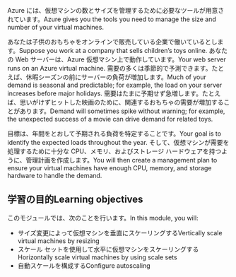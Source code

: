 <span data-ttu-id="9fbfb-101">Azure には、仮想マシンの数とサイズを管理するために必要なツールが用意されています。</span><span class="sxs-lookup"><span data-stu-id="9fbfb-101">Azure gives you the tools you need to manage the size and number of your virtual machines.</span></span> 

<span data-ttu-id="9fbfb-102">あなたは子供のおもちゃをオンラインで販売している企業で働いているとします。</span><span class="sxs-lookup"><span data-stu-id="9fbfb-102">Suppose you work at a company that sells children’s toys online.</span></span> <span data-ttu-id="9fbfb-103">あなたの Web サーバーは、Azure 仮想マシン上で動作しています。</span><span class="sxs-lookup"><span data-stu-id="9fbfb-103">Your web server runs on an Azure virtual machine.</span></span> <span data-ttu-id="9fbfb-104">需要の多くは季節的で予測できます。たとえば、休暇シーズンの前にサーバーの負荷が増加します。</span><span class="sxs-lookup"><span data-stu-id="9fbfb-104">Much of your demand is seasonal and predictable; for example, the load on your server increases before major holidays.</span></span> <span data-ttu-id="9fbfb-105">需要はたまに予期せず急増します。たとえば、思いがけずヒットした映画のために、関連するおもちゃの需要が増加することがあります。</span><span class="sxs-lookup"><span data-stu-id="9fbfb-105">Demand will sometimes spike without warning; for example, the unexpected success of a movie can drive demand for related toys.</span></span>

<span data-ttu-id="9fbfb-106">目標は、年間をとおして予期される負荷を特定することです。</span><span class="sxs-lookup"><span data-stu-id="9fbfb-106">Your goal is to identify the expected loads throughout the year.</span></span> <span data-ttu-id="9fbfb-107">そして、仮想マシンが需要を処理するために十分な CPU、メモリ、およびストレージ ハードウェアを持つように、管理計画を作成します。</span><span class="sxs-lookup"><span data-stu-id="9fbfb-107">You will then create a management plan to ensure your virtual machines have enough CPU, memory, and storage hardware to handle the demand.</span></span>

## <a name="learning-objectives"></a><span data-ttu-id="9fbfb-108">学習の目的</span><span class="sxs-lookup"><span data-stu-id="9fbfb-108">Learning objectives</span></span>

<span data-ttu-id="9fbfb-109">このモジュールでは、次のことを行います。</span><span class="sxs-lookup"><span data-stu-id="9fbfb-109">In this module, you will:</span></span>
- <span data-ttu-id="9fbfb-110">サイズ変更によって仮想マシンを垂直にスケーリングする</span><span class="sxs-lookup"><span data-stu-id="9fbfb-110">Vertically scale virtual machines by resizing</span></span>
- <span data-ttu-id="9fbfb-111">スケール セットを使用して水平に仮想マシンをスケーリングする</span><span class="sxs-lookup"><span data-stu-id="9fbfb-111">Horizontally scale virtual machines by using scale sets</span></span>
- <span data-ttu-id="9fbfb-112">自動スケールを構成する</span><span class="sxs-lookup"><span data-stu-id="9fbfb-112">Configure autoscaling</span></span>